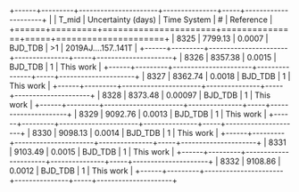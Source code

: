 +------+---------+----------------------+---------------+-----+---------------------+
|      |   T_mid |   Uncertainty (days) | Time System   | #   | Reference           |
+======+=========+======================+===============+=====+=====================+
| 8325 | 7799.13 |              0.0007  | BJD_TDB       | >1  | 2019AJ....157..141T |
+------+---------+----------------------+---------------+-----+---------------------+
| 8326 | 8357.38 |              0.0015  | BJD_TDB       | 1   | This work           |
+------+---------+----------------------+---------------+-----+---------------------+
| 8327 | 8362.74 |              0.0018  | BJD_TDB       | 1   | This work           |
+------+---------+----------------------+---------------+-----+---------------------+
| 8328 | 8373.48 |              0.00097 | BJD_TDB       | 1   | This work           |
+------+---------+----------------------+---------------+-----+---------------------+
| 8329 | 9092.76 |              0.0013  | BJD_TDB       | 1   | This work           |
+------+---------+----------------------+---------------+-----+---------------------+
| 8330 | 9098.13 |              0.0014  | BJD_TDB       | 1   | This work           |
+------+---------+----------------------+---------------+-----+---------------------+
| 8331 | 9103.49 |              0.0015  | BJD_TDB       | 1   | This work           |
+------+---------+----------------------+---------------+-----+---------------------+
| 8332 | 9108.86 |              0.0012  | BJD_TDB       | 1   | This work           |
+------+---------+----------------------+---------------+-----+---------------------+